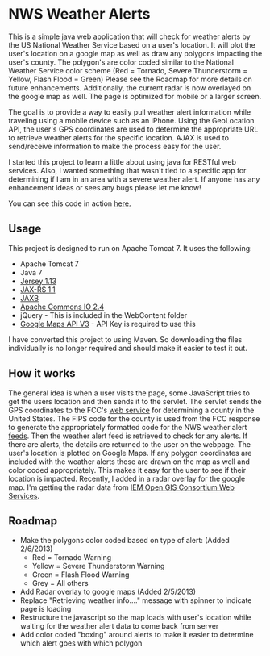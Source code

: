 NWS Weather Alerts
==================

This is a simple java web application that will check for weather alerts by the US National Weather Service based on a user's location.  It will plot the user's location on a google map as well as draw any polygons impacting the user's county.  The polygon's are color coded similar to the National Weather Service color scheme (Red = Tornado, Severe Thunderstorm = Yellow, Flash Flood = Green) Please see the Roadmap for more details on future enhancements. Additionally, the current radar is now overlayed on the google map as well.  The page is optimized for mobile or a larger screen.

The goal is to provide a way to easily pull weather alert information while traveling using a mobile device such as an iPhone.  Using the GeoLocation API, the user's GPS coordinates are used to determine the appropriate URL to retrieve weather alerts for the specific location. AJAX is used to send/receive information to make the process easy for the user. 

I started this project to learn a little about using java for RESTful web services. Also, I wanted something that wasn't tied to a specific app for determining if I am in an area with a severe weather alert. If anyone has any enhancement ideas or sees any bugs please let me know!

You can see this code in action [here.](https://www.vtmnts.com/alerts)

Usage
-----

This project is designed to run on Apache Tomcat 7.  It uses the following:

* Apache Tomcat 7
* Java 7
* [Jersey 1.13](http://jersey.java.net/) 
* [JAX-RS 1.1](http://jax-rs-spec.java.net/)
* [JAXB](http://jaxb.java.net/)
* [Apache Commons IO 2.4](https://commons.apache.org/io/)
* jQuery - This is included in the WebContent folder
* [Google Maps API V3](https://developers.google.com/maps/documentation/javascript/) - API Key is required to use this

I have converted this project to using Maven.  So downloading the files individually is no longer required and should make it easier to test it out.

How it works
------------

The general idea is when a user visits the page, some JavaScript tries to get the users location and then sends it to the servlet.  The servlet sends the GPS coordinates to the FCC's [web service](http://www.fcc.gov/developers/census-block-conversions-api) for determining a county in the United States.  The FIPS code for the county is used from the FCC response to generate the appropriately formatted code for the NWS weather alert [feeds](http://alerts.weather.gov).  Then the weather alert feed is retrieved to check for any alerts.  If there are alerts, the details are returned to the user on the webpage.  The user's location is plotted on Google Maps. If any polygon coordinates are included with the weather alerts those are drawn on the map as well and color coded appropriately.  This makes it easy for the user to see if their location is impacted.  Recently, I added in a radar overlay for the google map.  I'm getting the radar data from [IEM Open GIS Consortium Web Services](http://mesonet.agron.iastate.edu/ogc/).

Roadmap
-------

* Make the polygons color coded based on type of alert: (Added 2/6/2013)
    * Red = Tornado Warning
	* Yellow = Severe Thunderstorm Warning
	* Green = Flash Flood Warning
	* Grey = All others
* Add Radar overlay to google maps (Added 2/5/2013)
* Replace "Retrieving weather info...." message with spinner to indicate page is loading
* Restructure the javascript so the map loads with user's location while waiting for the weather alert data to come back from server
* Add color coded "boxing" around alerts to make it easier to determine which alert goes with which polygon